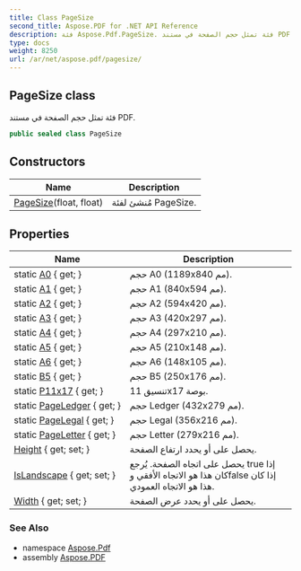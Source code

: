 ```yaml
---
title: Class PageSize
second_title: Aspose.PDF for .NET API Reference
description: فئة Aspose.Pdf.PageSize. فئة تمثل حجم الصفحة في مستند PDF
type: docs
weight: 8250
url: /ar/net/aspose.pdf/pagesize/
---
```

## PageSize class

فئة تمثل حجم الصفحة في مستند PDF.

```csharp
public sealed class PageSize
```

## Constructors

| Name | Description |
| --- | --- |
| [PageSize](pagesize/)(float, float) | مُنشئ لفئة PageSize. |

## Properties

| Name | Description |
| --- | --- |
| static [A0](../../aspose.pdf/pagesize/a0/) { get; } | حجم A0 (1189x840 مم). |
| static [A1](../../aspose.pdf/pagesize/a1/) { get; } | حجم A1 (840x594 مم). |
| static [A2](../../aspose.pdf/pagesize/a2/) { get; } | حجم A2 (594x420 مم). |
| static [A3](../../aspose.pdf/pagesize/a3/) { get; } | حجم A3 (420x297 مم). |
| static [A4](../../aspose.pdf/pagesize/a4/) { get; } | حجم A4 (297x210 مم). |
| static [A5](../../aspose.pdf/pagesize/a5/) { get; } | حجم A5 (210x148 مم). |
| static [A6](../../aspose.pdf/pagesize/a6/) { get; } | حجم A6 (148x105 مم). |
| static [B5](../../aspose.pdf/pagesize/b5/) { get; } | حجم B5 (250x176 مم). |
| static [P11x17](../../aspose.pdf/pagesize/p11x17/) { get; } | تنسيق 11x17 بوصة. |
| static [PageLedger](../../aspose.pdf/pagesize/pageledger/) { get; } | حجم Ledger (432x279 مم). |
| static [PageLegal](../../aspose.pdf/pagesize/pagelegal/) { get; } | حجم Legal (356x216 مم). |
| static [PageLetter](../../aspose.pdf/pagesize/pageletter/) { get; } | حجم Letter (279x216 مم). |
| [Height](../../aspose.pdf/pagesize/height/) { get; set; } | يحصل على أو يحدد ارتفاع الصفحة. |
| [IsLandscape](../../aspose.pdf/pagesize/islandscape/) { get; set; } | يحصل على اتجاه الصفحة. يُرجع true إذا كان هذا هو الاتجاه الأفقي وfalse إذا كان هذا هو الاتجاه العمودي. |
| [Width](../../aspose.pdf/pagesize/width/) { get; set; } | يحصل على أو يحدد عرض الصفحة. |

### See Also

* namespace [Aspose.Pdf](../../aspose.pdf/)
* assembly [Aspose.PDF](../../)